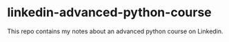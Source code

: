 # linkedin-advanced-python-course
This repo contains my notes about an advanced python course on Linkedin.
